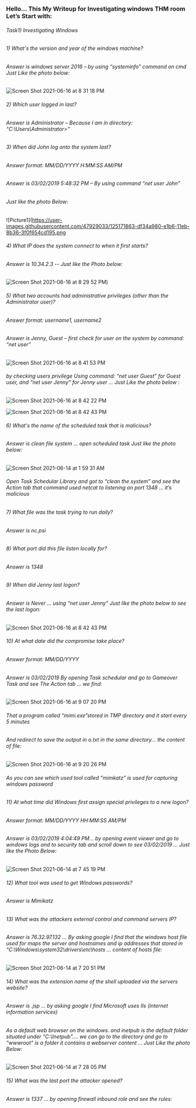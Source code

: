 ### Hello...  This My Writeup for Investigating windows THM room Let’s Start with:
###### Task1) Investigating Windows 
###### 1) What's the version and year of the windows machine? 
###### Answer is windows server 2016 – by using “systeminfo” command on cmd  Just Like the photo below:
![Screen Shot 2021-06-16 at 8 31 18 PM](https://user-images.githubusercontent.com/47929033/125171741-063eab80-e1b6-11eb-98e9-4020a5354955.png)
###### 2) Which user logged in last?
###### Answer is Administrator – Because I am in directory: “C:\Users\Administrator>”
###### 3) When did John log onto the system last?  
###### Answer format: MM/DD/YYYY H:MM:SS AM/PM  
###### Answer is 03/02/2019 5:48:32 PM – By using command “net user John” 
###### Just like the photo Below: 
![Picture1](https://user-images.githubusercontent.com/47929033/125171863-df34a980-e1b6-11eb-8b36-3f0f654cd195.png
###### 4) What IP does the system connect to when it first starts? 
###### Answer is 10.34.2.3 -- Just like the Photo below:
![Screen Shot 2021-06-16 at 8 29 52 PM](https://user-images.githubusercontent.com/47929033/125171888-fa9fb480-e1b6-11eb-9347-db668d5ce514.png))
###### 5) What two accounts had administrative privileges (other than the Administrator user)? 
###### Answer format: username1, username2 
###### Answer is Jenny, Guest – first check for user on the system by command: “net user”
![Screen Shot 2021-06-16 at 8 41 53 PM](https://user-images.githubusercontent.com/47929033/125171927-2327ae80-e1b7-11eb-89f1-7ec5f664994d.png)
###### by checking users privilege Using command: “net user Guest” for Guest user, and “net user Jenny” for Jenny user ... Just Like the photo below : 
![Screen Shot 2021-06-16 at 8 42 22 PM](https://user-images.githubusercontent.com/47929033/125171965-46eaf480-e1b7-11eb-8adc-ca94ea19b12c.png)

![Screen Shot 2021-06-16 at 8 42 43 PM](https://user-images.githubusercontent.com/47929033/125171978-566a3d80-e1b7-11eb-8718-d55ebc8cca94.png)

###### 6) What's the name of the scheduled task that is malicious? 
###### Answer is clean file system … open scheduled task Just like the photo below:
![Screen Shot 2021-06-14 at 1 59 31 AM](https://user-images.githubusercontent.com/47929033/125172026-8fa2ad80-e1b7-11eb-927c-55bab6bc1676.png)

###### Open Task Schedular Library and got to “clean the system” and see the Action tab that command used netcat to listening on port 1348 ... it’s malicious 
###### 7) What file was the task trying to run daily? 
###### Answer is nc.psi 
###### 8) What port did this file listen locally for? 
###### Answer is 1348 
###### 9) When did Jenny last logon? 
###### Answer is Never ... using “net user Jenny” Just like the photo below to see the last logon: 
![Screen Shot 2021-06-16 at 8 42 43 PM](https://user-images.githubusercontent.com/47929033/125172089-dc868400-e1b7-11eb-95f6-b307518afbd7.png)

###### 10) At what date did the compromise take place? 
###### Answer format: MM/DD/YYYY 
###### Answer is 03/02/2019 By opening Task schedular and go to Gameover Task and see The Action tab … we find: 

![Screen Shot 2021-06-16 at 9 07 20 PM](https://user-images.githubusercontent.com/47929033/125172119-00e26080-e1b8-11eb-83eb-2699f2181656.png)

###### That a program called “mimi.exe”stored in TMP directory and it start every 5 minutes 
###### And redirect to save the output in o.txt in the same directory... the content of file:

![Screen Shot 2021-06-16 at 9 20 26 PM](https://user-images.githubusercontent.com/47929033/125172157-5454ae80-e1b8-11eb-8150-cd228327be75.png)

###### As you can see which used tool called “mimkatz” is used for capturing windows password 
###### 11) At what time did Windows first assign special privileges to a new logon? 
###### Answer format: MM/DD/YYYY HH:MM:SS AM/PM 
###### Answer is 03/02/2019 4:04:49 PM... by opening event viewer and go to windows logs and to security tab and scroll down to see 03/02/2019 … Just like the Photo Below: 


![Screen Shot 2021-06-14 at 7 45 19 PM](https://user-images.githubusercontent.com/47929033/125172191-91b93c00-e1b8-11eb-90a1-928d3368ecc9.png)

###### 12) What tool was used to get Windows passwords? 
###### Answer is Mimikatz 
###### 13) What was the attackers external control and command servers IP? 
###### Answer is 76.32.97.132 … By asking google I find that the windows host file used for maps the server and hostnames and ip addresses that stored in “C:\Windows\system32\drivers\etc\hosts … content of hosts file: 

![Screen Shot 2021-06-14 at 7 20 51 PM](https://user-images.githubusercontent.com/47929033/125172236-cfb66000-e1b8-11eb-93fb-01a6e0882006.png)

###### 14) What was the extension name of the shell uploaded via the servers website? 
###### Answer is .jsp  … by asking google I find Microsoft uses IIs (internet information services) 
###### As a default web browser on the windows. and inetpub is the default folder situated under “C:\Inetpub”.... we can go to the directory and go to “wwwroot” is a folder it contains a  webserver content … Just Like the photo Below: 
![Screen Shot 2021-06-14 at 7 28 05 PM](https://user-images.githubusercontent.com/47929033/125172256-ed83c500-e1b8-11eb-9dce-c8ec5f8ce713.png)

###### 15) What was the last port the attacker opened? 
###### Answer is 1337 … by opening firewall inbound role and see the rules: 















